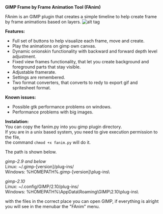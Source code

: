 __GIMP Frame by Frame Animation Tool (FAnim)__  

FAnim is an GIMP plugin that creates a simple timeline to help create frame by frame animations based on layers.
![alt tag](https://i.imgur.com/S9rX2tu.png)  

__Features:__  
* Full set of buttons to help visualize each frame, move and create.
* Play the animations on gimp own canvas.
* Dynamic onionskin functionality with backward and forward depth level adjustment.
* Fixed view frames functionality, that let you create background and foreground parts that stay visible.
* Adjustable framerate.
* Settings are remembered.
* Two format converters, that converts to redy to export gif and spritesheet format.

__Known issues:__  
* Possible gtk performance problems on windows.  
* Performance problems with big images.  

__Instalation:__  
You can copy the fanim.py into you gimp plugin directory.  
If you are in a unix based system, you need to give execution permission to the file,  
the command `chmod +x fanim.py` will do it.

The path is shown below.  

*gimp-2.9 and below*  
Linux: ~/.gimp-[version]/plug-ins/  
Windows: %HOMEPATH%\.gimp-[version]\plug-ins\  

*gimp-2.10*  
Linux: ~/.config/GIMP/2.10/plug-ins/  
Windows: %HOMEPATH%\AppData\Roaming\GIMP\2.10\plug-ins\  

with the files in the correct place you can open GIMP, if everything is alright you
will see in the menubar the "FAnim" menu.
